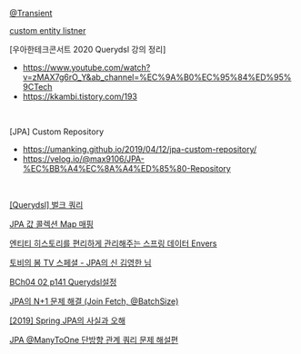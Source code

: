 

[@Transient](https://gmoon92.github.io/jpa/2019/09/29/what-is-the-transient-annotation-used-for-in-jpa.html)
<br/>

[custom entity listner](https://bum752.github.io/posts/JPA-entity-listener-%EB%A7%8C%EB%93%A4%EA%B8%)
<br/>

[우아한테크콘서트 2020 Querydsl 강의 정리]
- https://www.youtube.com/watch?v=zMAX7g6rO_Y&ab_channel=%EC%9A%B0%EC%95%84%ED%95%9CTech
- https://kkambi.tistory.com/193
<br/>

[JPA] Custom Repository
- https://umanking.github.io/2019/04/12/jpa-custom-repository/
- https://velog.io/@max9106/JPA-%EC%BB%A4%EC%8A%A4%ED%85%80-Repository

<br/>

[[Querydsl] 벌크 쿼리](https://jaime-note.tistory.com/77)
<br/>


[JPA 값 콜렉션 Map 매핑](https://www.youtube.com/watch?v=CPIgicoqLnM&list=LLg19zd5p7T_YkjpHp-h0YkQ&index=5&ab_channel=%EC%B5%9C%EB%B2%94%EA%B7%A0)
<br/>

[엔티티 히스토리를 편리하게 관리해주는 스프링 데이터 Envers](https://www.youtube.com/watch?v=fGPaj-rlN5w&ab_channel=springcamp.io)
<br/>

[토비의 봄 TV 스페셜 - JPA의 신 김영한 님](https://www.youtube.com/watch?v=00qwDr_3MC4&t=7160s)
<br/>

[BCh04 02 p141 Querydsl설정](https://www.youtube.com/watch?v=5b0OiAnyOh0&list=PLiLLi47PCMPjvVIba_5Tzl--QqblJkpnZ&index=75)
<br/>

[JPA의 N+1 문제 해결 (Join Fetch, @BatchSize)](https://www.youtube.com/watch?v=IY-zs9dteOA&list=PLiLLi47PCMPjvVIba_5Tzl--QqblJkpnZ&index=78&ab_channel=vividswan)
<br/>

[[2019] Spring JPA의 사실과 오해](https://www.youtube.com/watch?v=rYj8PLIE6-k&list=PLiLLi47PCMPjvVIba_5Tzl--QqblJkpnZ&index=85&ab_channel=NHNCloud)
<br/>


[JPA @ManyToOne 단방향 관계 쿼리 문제 해설편](https://www.youtube.com/watch?v=MpXdx8-qWzo&list=PLiLLi47PCMPjvVIba_5Tzl--QqblJkpnZ&index=101&ab_channel=%EB%B0%B1%EA%B8%B0%EC%84%A0)
<br/>

[]()
<br/>

[]()
<br/>

[]()
<br/>

